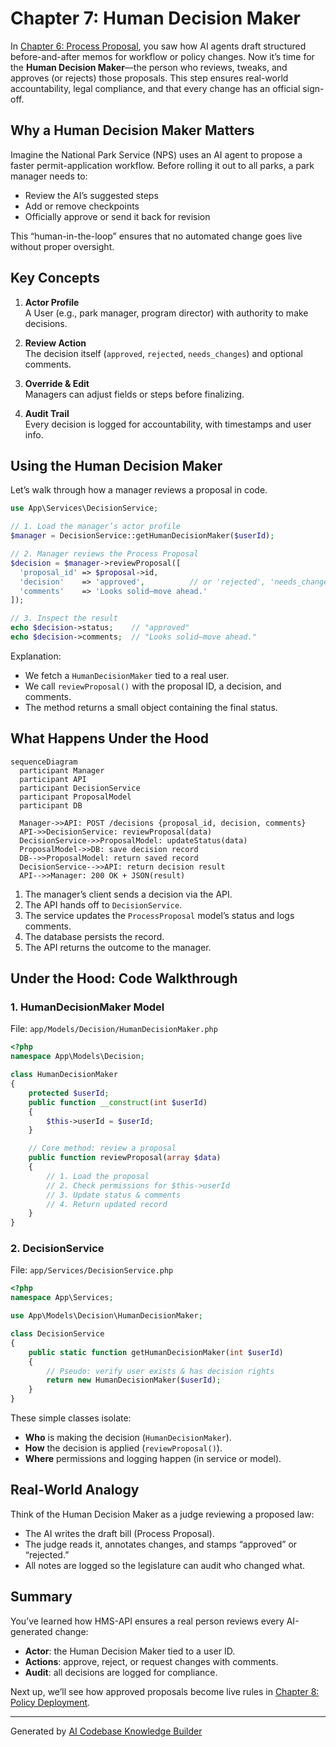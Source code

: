 # Chapter 7: Human Decision Maker

In [Chapter 6: Process Proposal](06_process_proposal_.md), you saw how AI agents draft structured before-and-after memos for workflow or policy changes. Now it’s time for the **Human Decision Maker**—the person who reviews, tweaks, and approves (or rejects) those proposals. This step ensures real-world accountability, legal compliance, and that every change has an official sign-off.

## Why a Human Decision Maker Matters

Imagine the National Park Service (NPS) uses an AI agent to propose a faster permit-application workflow. Before rolling it out to all parks, a park manager needs to:

- Review the AI’s suggested steps  
- Add or remove checkpoints  
- Officially approve or send it back for revision  

This “human-in-the-loop” ensures that no automated change goes live without proper oversight.

## Key Concepts

1. **Actor Profile**  
   A User (e.g., park manager, program director) with authority to make decisions.

2. **Review Action**  
   The decision itself (`approved`, `rejected`, `needs_changes`) and optional comments.

3. **Override & Edit**  
   Managers can adjust fields or steps before finalizing.

4. **Audit Trail**  
   Every decision is logged for accountability, with timestamps and user info.

## Using the Human Decision Maker

Let’s walk through how a manager reviews a proposal in code.

```php
use App\Services\DecisionService;

// 1. Load the manager’s actor profile
$manager = DecisionService::getHumanDecisionMaker($userId);

// 2. Manager reviews the Process Proposal
$decision = $manager->reviewProposal([
  'proposal_id' => $proposal->id,
  'decision'    => 'approved',          // or 'rejected', 'needs_changes'
  'comments'    => 'Looks solid—move ahead.'
]);

// 3. Inspect the result
echo $decision->status;    // "approved"
echo $decision->comments;  // "Looks solid—move ahead."
```

Explanation:
- We fetch a `HumanDecisionMaker` tied to a real user.
- We call `reviewProposal()` with the proposal ID, a decision, and comments.
- The method returns a small object containing the final status.

## What Happens Under the Hood

```mermaid
sequenceDiagram
  participant Manager
  participant API
  participant DecisionService
  participant ProposalModel
  participant DB

  Manager->>API: POST /decisions {proposal_id, decision, comments}
  API->>DecisionService: reviewProposal(data)
  DecisionService->>ProposalModel: updateStatus(data)
  ProposalModel->>DB: save decision record
  DB-->>ProposalModel: return saved record
  DecisionService-->>API: return decision result
  API-->>Manager: 200 OK + JSON(result)
```

1. The manager’s client sends a decision via the API.  
2. The API hands off to `DecisionService`.  
3. The service updates the `ProcessProposal` model’s status and logs comments.  
4. The database persists the record.  
5. The API returns the outcome to the manager.

## Under the Hood: Code Walkthrough

### 1. HumanDecisionMaker Model

File: `app/Models/Decision/HumanDecisionMaker.php`

```php
<?php
namespace App\Models\Decision;

class HumanDecisionMaker
{
    protected $userId;
    public function __construct(int $userId)
    {
        $this->userId = $userId;
    }

    // Core method: review a proposal
    public function reviewProposal(array $data)
    {
        // 1. Load the proposal
        // 2. Check permissions for $this->userId
        // 3. Update status & comments
        // 4. Return updated record
    }
}
```

### 2. DecisionService

File: `app/Services/DecisionService.php`

```php
<?php
namespace App\Services;

use App\Models\Decision\HumanDecisionMaker;

class DecisionService
{
    public static function getHumanDecisionMaker(int $userId)
    {
        // Pseudo: verify user exists & has decision rights
        return new HumanDecisionMaker($userId);
    }
}
```

These simple classes isolate:
- **Who** is making the decision (`HumanDecisionMaker`).  
- **How** the decision is applied (`reviewProposal()`).  
- **Where** permissions and logging happen (in service or model).

## Real-World Analogy

Think of the Human Decision Maker as a judge reviewing a proposed law:

- The AI writes the draft bill (Process Proposal).  
- The judge reads it, annotates changes, and stamps “approved” or “rejected.”  
- All notes are logged so the legislature can audit who changed what.

## Summary

You’ve learned how HMS-API ensures a real person reviews every AI-generated change:

- **Actor**: the Human Decision Maker tied to a user ID.  
- **Actions**: approve, reject, or request changes with comments.  
- **Audit**: all decisions are logged for compliance.  

Next up, we’ll see how approved proposals become live rules in [Chapter 8: Policy Deployment](08_policy_deployment_.md).

---

Generated by [AI Codebase Knowledge Builder](https://github.com/The-Pocket/Tutorial-Codebase-Knowledge)